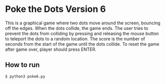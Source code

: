 # Poke the Dots Version 6

This is a graphical game where two dots move around the screen, bouncing
off the edges. When the dots collide, the game ends. The user tries to
prevent the dots from colliding by pressing and releasing the mouse button
to teleport the dots to a random location. The score is the number of
seconds from the start of the game until the dots collide. To reset the game
after game over, player should press ENTER.

## How to run

```
$ python3 poke6.py
```
